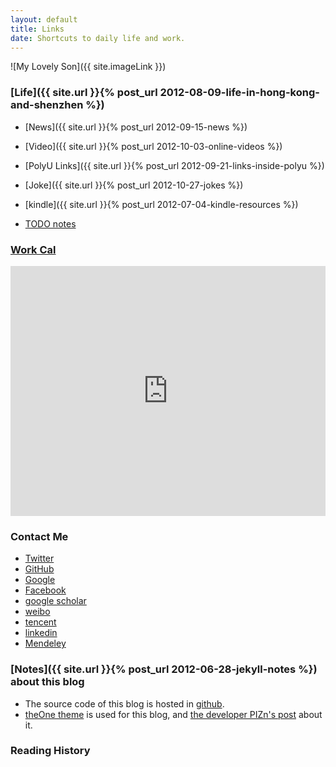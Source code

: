 ```yaml
---
layout: default
title: Links
date: Shortcuts to daily life and work.
---
```

<article class="post">

![My Lovely Son]({{ site.imageLink }})

### [Life]({{ site.url }}{% post_url 2012-08-09-life-in-hong-kong-and-shenzhen %})
+ [News]({{ site.url }}{% post_url 2012-09-15-news %})
+ [Video]({{ site.url }}{% post_url 2012-10-03-online-videos %})
+ [PolyU Links]({{ site.url }}{% post_url 2012-09-21-links-inside-polyu %})
+ [Joke]({{ site.url }}{% post_url 2012-10-27-jokes %})
+ [kindle]({{ site.url }}{% post_url 2012-07-04-kindle-resources %})

+ [TODO notes](https://bitbucket.org/quxiaofeng/todonotes)

### [Work Cal](https://www.google.com/calendar/embed?src=tqa202la1dnrb70ld90094d31c%40group.calendar.google.com&ctz=Asia/Hong_Kong)
<iframe src="https://www.google.com/calendar/embed?showTitle=0&amp;showPrint=0&amp;showTabs=0&amp;showCalendars=0&amp;showTz=0&amp;mode=WEEK&amp;height=400&amp;wkst=2&amp;hl=en&amp;bgcolor=%23ffffff&amp;src=tqa202la1dnrb70ld90094d31c%40group.calendar.google.com&amp;color=%232F6309&amp;src=zh_cn.hong_kong%23holiday%40group.v.calendar.google.com&amp;color=%231B887A&amp;ctz=Asia%2FHong_Kong" style=" border-width:0 " width="100%" height="400" frameborder="0" scrolling="no"></iframe>
<p></p>
<h3>Contact Me</h3>
<ul>
    <li><a href="{{ site.follow.twitter }}" target="_blank"><i class="icon-twitter-sign"></i> Twitter</a></li>
    <li><a href="{{ site.follow.github }}" target="_blank"><i class="icon-github-sign"></i> GitHub</a></li>
    <li><a href="{{ site.follow.google }}" target="_blank"><i class="icon-google-plus-sign"></i> Google</a></li>
    <li><a href="{{ site.follow.facebook }}" target="_blank"><i class="icon-facebook-sign"></i> Facebook</a></li>
    <li><a href="{{ site.follow.gscholar }}" target="_blank"><i class="icon-book"></i>google scholar</a></li>
    <li><a href="{{ site.follow.weibo }}" target="_blank"><i class="icon-rss"></i>weibo</a></li>
    <li><a href="{{ site.follow.tencent }}" target="_blank"><i class="icon-pinterest-sign"></i>tencent</a></li>
    <li><a href="{{ site.follow.linkedin }}" target="_blank"><i class="icon-linkedin-sign"></i>linkedin</a></li>
    <li><a href="{{ site.follow.mendeley }}" target="_blank"><i class="icon-beaker"></i>Mendeley</a></li>
</ul>
     
### [Notes]({{ site.url }}{% post_url 2012-06-28-jekyll-notes %}) about this blog

+ The source code of this blog is hosted in [github](https://github.com/quxiaofeng/csxfqu).
+ [theOne theme](https://github.com/pizn/blogTheme) is used for this blog, and [the developer PIZn's post](http://www.pizn.net/14-11-2012/theone-blog-theme/) about it.
     
### Reading History      
    
<script type="text/javascript" src="http://www.douban.com/service/badge/gBlueBird/?show=collection&amp;select=random&amp;n=18&amp;columns=6&amp;hidelogo=yes&amp;cat=book" ></script>    
    
<article class="post">

